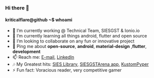 ### Hi there 👋

 #### kriticalflare@github ~$ whoami

- 🔭 I’m currently working @ Technical Team, SIESGST & Ionio.io
- 🌱 I’m currently learning all things android, flutter and open source
- 👯 I’m looking to collaborate on any fun or innovative project
- 💬 Ping me about **open-source**, **android**, **material-design** ,**flutter**, **development**
- 📫 Reach me: [E-mail](krithiksuvarna@gmail.com), [LinkedIn](https://www.linkedin.com/in/krithik-suvarna-8b9b721a3/)
- 🎶 My Greatest hits: [SIES Library](https://github.com/kriticalflare/SIES-Library), [SIESGSTArena app](https://github.com/kriticalflare/SIESGSTarena-android-app), [KustomPyper](https://github.com/kriticalflare/KustomPyper)
- ⚡ Fun fact: Voracious reader, very competitive gamer
